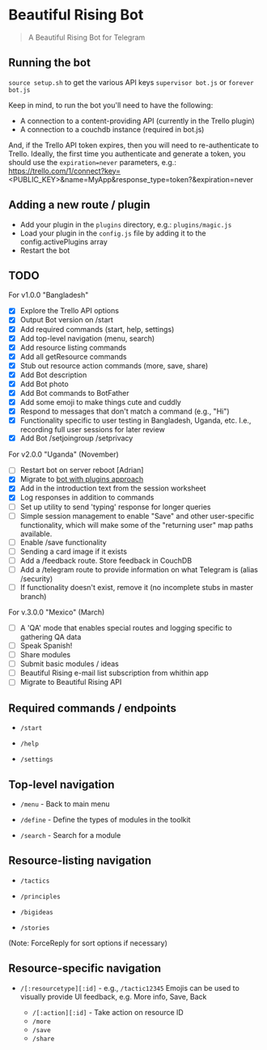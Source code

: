 # Beautiful Rising Bot

> A Beautiful Rising Bot for Telegram

## Running the bot

`source setup.sh` to get the various API keys
`supervisor bot.js` or `forever bot.js`

Keep in mind, to run the bot you'll need to have the following:

* A connection to a content-providing API (currently in the Trello plugin)
* A connection to a couchdb instance (required in bot.js)

And, if the Trello API token expires, then you will need to re-authenticate to Trello. Ideally, the first time you authenticate and generate a token, you should use the `expiration=never` parameters, e.g.: https://trello.com/1/connect?key=<PUBLIC_KEY>&name=MyApp&response_type=token?&expiration=never

## Adding a new route / plugin

* Add your plugin in the `plugins` directory, e.g.: `plugins/magic.js`
* Load your plugin in the `config.js` file by adding it to the config.activePlugins array
* Restart the bot

## TODO 

For v1.0.0 "Bangladesh"
- [x] Explore the Trello API options
- [x] Output Bot version on /start
- [x] Add required commands (start, help, settings)
- [x] Add top-level navigation (menu, search)
- [x] Add resource listing commands
- [x] Add all getResource commands
- [x] Stub out resource action commands (more, save, share)
- [x] Add Bot description
- [x] Add Bot photo
- [x] Add Bot commands to BotFather
- [x] Add some emoji to make things cute and cuddly
- [x] Respond to messages that don't match a command (e.g., "Hi")
- [x] Functionality specific to user testing in Bangladesh, Uganda, etc. I.e., recording full user sessions for later review
- [x] Add Bot /setjoingroup /setprivacy

For v2.0.0 "Uganda" (November)
- [ ] Restart bot on server reboot [Adrian]
- [x] Migrate to [bot with plugins approach](https://github.com/crisbal/Node-Telegram-Bot) 
- [x] Add in the introduction text from the session worksheet
- [x] Log responses in addition to commands
- [ ] Set up utility to send 'typing' response for longer queries
- [ ] Simple session management to enable "Save" and other user-specific functionality, which will make some of the "returning user" map paths available.
- [ ] Enable /save functionality
- [ ] Sending a card image if it exists
- [ ] Add a /feedback route. Store feedback in CouchDB
- [ ] Add a /telegram route to provide information on what Telegram is (alias /security)
- [ ] If functionality doesn't exist, remove it (no incomplete stubs in master branch)

For v.3.0.0 "Mexico" (March)
- [ ] A 'QA' mode that enables special routes and logging specific to gathering QA data
- [ ] Speak Spanish!
- [ ] Share modules
- [ ] Submit basic modules / ideas
- [ ] Beautiful Rising e-mail list subscription from whithin app
- [ ] Migrate to Beautiful Rising API

## Required commands / endpoints

* `/start`

* `/help`

* `/settings`

## Top-level navigation


* `/menu` - Back to main menu

* `/define` - Define the types of modules in the toolkit

* `/search` - Search for a module

## Resource-listing navigation

* `/tactics`

* `/principles`

* `/bigideas`

* `/stories`

(Note: ForceReply for sort options if necessary)

## Resource-specific navigation

* `/[:resourcetype][:id]` - e.g., `/tactic12345`
Emojis can be used to visually provide UI feedback, e.g. More info, Save, Back
    
    * `/[:action][:id]` - Take action on resource ID
    * `/more`
    * `/save`
    * `/share`
